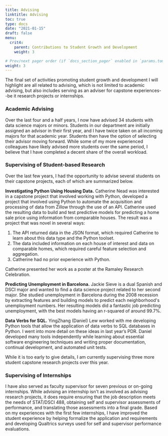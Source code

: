 ```yaml
---
title: Advising
linktitle: Advising
toc: true
type: docs
date: "2021-01-15"
draft: false
menu:
  crit4:
    parent: Contributions to Student Growth and Development 
    weight: 3

# Prev/next pager order (if `docs_section_pager` enabled in `params.toml`)
weight: 3
---
```


The final set of activities promoting student growth and development I will
highlight are all related to advising, which is not limited to academic
advising, but also includes serving as an adviser for capstone
experiences--be it research projects or internships.

###  Academic Advising

Over the last four and a half years, I now have advised 34 students with data
science majors or minors. Students in our department are initially assigned
an advisor in their first year, and I have twice taken on all incoming majors
for that academic year. Students then have the option of selecting their
advisor moving forward. While some of my more experienced colleagues have
likely advised more students over the same period, I believe that I have
completed a decent share of the overall workload.

### Supervising of Student-based Research 

Over the last few years, I had the opportunity to advise several students on
their capstone projects, each of which are summarized below.

**Investigating Python Using Housing Data.** Catherine Nead was interested in
a capstone project that involved working with Python, developed a project
that involved using Python to automate the acquisition and processing of data
from Zillow through the use of an API. Catherine used the resulting data to
build and test predictive models for predicting a home sale price using
information from comparable houses. The result was a project that was novel
in several ways:

1. The API returned data in the JSON format, which required Catherine to learn about this data type and the Python toolset.
2. The data included information on each house of interest and data on comparable homes, which required careful feature selection and aggregation.
3. Catherine had no prior experience with Python.

Catherine presented her work as a poster at the Ramaley Research Celebration.

**Predicting Unemployment in Barcelona.** Jackie Sieve is a dual Spanish and
DSCI major and wanted to find a data science project related to her second
major. She studied unemployment in Barcelona during the 2008 recession by
extracting features and building models to predict each neighborhood's
unemployment numbers. Her resulting models did a fantastic job predicting
unemployment, with the best models having an r-squared of around 99.7%.

**Data Verbs for SQL.** YingZhang (Daniel) Lew worked with me developing
Python tools that allow the application of data verbs to SQL databases in
Python. I went into more detail on these ideas in last year’s PDR. Daniel
developed many tools independently while learning about essential software
engineering techniques and writing proper documentation, continual
development, and automated unit tests.

While it is too early to give details, I am currently supervising three more
student capstone research projects over this year.

### Supervising of Internships

I have also served as faculty supervisor for seven previous or on-going
internships. While advising an internship isn't as involved as advising
research projects, it does require ensuring that the job description meets
the needs of STAT/DSCI 488, obtaining self and supervisor assessments of
performance, and translating those assessments into a final grade. Based on
my experiences with the first few internships, I have improved the student
experience by helping formalize the application and requirements and
developing Qualtrics surveys used for self and supervisor performance
evaluations.
